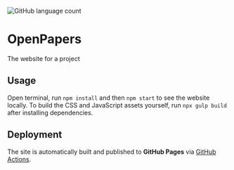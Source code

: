 ![GitHub language count](https://img.shields.io/github/languages/count/atalaydenknalbant/openpapers) 

# OpenPapers
The website for a project

## Usage
Open terminal, run `npm install` and then `npm start` to see the website locally.
To build the CSS and JavaScript assets yourself, run `npx gulp build` after installing dependencies.

## Deployment
The site is automatically built and published to **GitHub Pages** via
[GitHub Actions](.github/workflows/gh-pages.yml).
